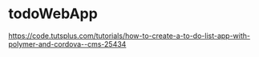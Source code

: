 # todoWebApp


https://code.tutsplus.com/tutorials/how-to-create-a-to-do-list-app-with-polymer-and-cordova--cms-25434
